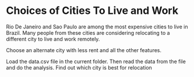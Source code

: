 # Choices of Cities To Live and Work

Rio De Janeiro and Sao Paulo are among the most expensive cities to live in Brazil.
Many people from these cities are considering relocating to a different city to live and work remotely.

Choose an alternate city with less rent and all the other features.

Load the data.csv file in the current folder.
Then read the data from the file and do the analysis.
Find out which city is best for relocation
